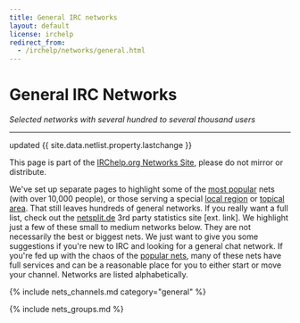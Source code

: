```yaml
---
title: General IRC networks
layout: default
license: irchelp
redirect_from:
  - /irchelp/networks/general.html
---
```


# General IRC Networks

_Selected networks with several hundred to several thousand users_

--------------------------------------------------------------------------------

updated {{ site.data.netlist.property.lastchange }}

This page is part of the [IRChelp.org Networks Site](/networks/), please do not mirror or distribute.

We've set up separate pages to highlight some of the [most popular](popular.html) 
nets (with over 10,000 people), or those serving a
special [local region](/networks/regional.html) or 
[topical area](/networks/topical.html). That still leaves hundreds of general
networks. If you really want a full list, check out the
[netsplit.de](/networks/) 3rd party statistics site [ext. link]. We highlight
just a few of these small to medium networks below. They are not necessarily
the best or biggest nets. We just want to give you some suggestions if you're
new to IRC and looking for a general chat network. If you're fed up with the
chaos of the [popular nets](popular.html), many of these nets have full
services and can be a reasonable place for you to either start or move your
channel. Networks are listed alphabetically.


{% include nets_channels.md category="general" %}

{% include nets_groups.md %}
